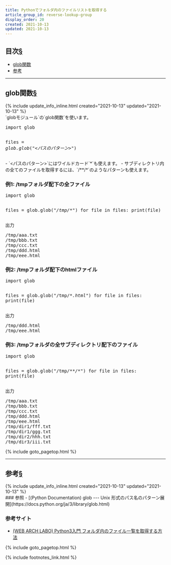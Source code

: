 ```yaml
---
title: Pythonでフォルダ内のファイルリストを取得する
article_group_id: reverse-lookup-group
display_order: 20
created: 2021-10-13
updated: 2021-10-13
---
```


## <a name="index">目次</a><a class="heading-anchor-permalink" href="#目次">§</a>

<ul id="index_ul">
<li><a href="#glob関数">glob関数</a></li>
<li><a href="#参考">参考</a></li>
</ul>

* * *
## <a name="glob関数">glob関数</a><a class="heading-anchor-permalink" href="#glob関数">§</a>
<div class="chapter-updated">{% include update_info_inline.html created="2021-10-13" updated="2021-10-13" %}</div>
`globモジュール`の`glob関数`を使います。  
<div class="code-box-syntax no-title">
<pre>
import glob

files = <em>glob.glob</em>(<em class="blue">"&lt;パスのパターン&gt;"</em>)
</pre>
</div>
- `<パスのパターン>`にはワイルドカード`*`も使えます。
- サブディレクトリ内の全てのファイルを取得するには、`/**/*`のようなパターンも使えます。

### 例1: /tmpフォルダ配下の全ファイル
<div class="code-box no-title">
<pre>
import glob

files = glob.glob(<em>"/tmp/*"</em>)
for file in files:
    print(file)
</pre>
</div>
<div class="code-box-output">
<div class="title">出力</div>
<pre>
/tmp/aaa.txt
/tmp/bbb.txt
/tmp/ccc.txt
/tmp/ddd.html
/tmp/eee.html
</pre>
</div>

### 例2: /tmpフォルダ配下のhtmlファイル
<div class="code-box no-title">
<pre>
import glob

files = glob.glob("/tmp/*<em>.html</em>")
for file in files:
    print(file)
</pre>
</div>
<div class="code-box-output">
<div class="title">出力</div>
<pre>
/tmp/ddd.html
/tmp/eee.html
</pre>
</div>

### 例3: /tmpフォルダの全サブディレクトリ配下のファイル
<div class="code-box no-title">
<pre>
import glob

files = glob.glob("/tmp<em>/**/*</em>")
for file in files:
    print(file)
</pre>
</div>
<div class="code-box-output">
<div class="title">出力</div>
<pre>
/tmp/aaa.txt
/tmp/bbb.txt
/tmp/ccc.txt
/tmp/ddd.html
/tmp/eee.html
/tmp/dir1/fff.txt
/tmp/dir1/ggg.txt
/tmp/dir2/hhh.txt
/tmp/dir3/iii.txt
</pre>
</div>

{% include goto_pagetop.html %}

* * *
## <a name="参考">参考</a><a class="heading-anchor-permalink" href="#参考">§</a>
<div class="chapter-updated">{% include update_info_inline.html created="2021-10-13" updated="2021-10-13" %}</div>
### 参照
- [(Python Documentation) glob --- Unix 形式のパス名のパターン展開](https://docs.python.org/ja/3/library/glob.html)

### 参考サイト
- [(WEB ARCH LABO) Python3入門 フォルダ内のファイル一覧を取得する方法](https://weblabo.oscasierra.net/python/python3-beginning-file-list.html)

{% include goto_pagetop.html %}

{% include footnotes_link.html %}
